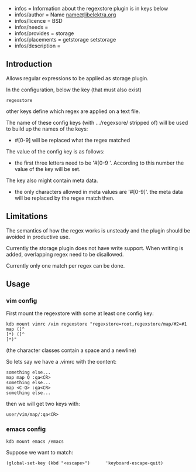 - infos = Information about the regexstore plugin is in keys below
- infos/author = Name <name@libelektra.org>
- infos/licence = BSD
- infos/needs =
- infos/provides = storage
- infos/placements = getstorage setstorage
- infos/description =

## Introduction ##

Allows regular expressions to be applied as storage plugin.

In the configuration, below the key (that must also exist)

    regexstore

other keys define which regex are applied on a text file.

The name of these config keys (with .../regexsore/ stripped of)
will be used to build up the names of the keys:
- #[0-9] will be replaced what the regex matched

The value of the config key is as follows:
- the first three letters need to be '#[0-9 '.
According to this number the value of the key will be set.

The key also might contain meta data.
- the only characters allowed in meta values are '#[0-9]'.
the meta data will be replaced by the regex match then.


## Limitations ##

The semantics of how the regex works is unsteady and the plugin should
be avoided in productive use.

Currently the storage plugin does not have write support. When writing
is added, overlapping regex need to be disallowed.

Currently only one match per regex can be done.


## Usage ##

### vim config ###

First mount the regexstore with some at least one config key:

    kdb mount vimrc /vim regexstore "regexstore=root,regexstore/map/#2=#1 map ([^ 
    ]*) ([^ 
    ]*)"

(the character classes contain a space and a newline)

So lets say we have a .vimrc with the content:

    something else...
    map map Q :qa<CR>
    something else...
    map <C-Q> :qa<CR>
    something else...

then we will get two keys with:

    user/vim/map/:qa<CR>

### emacs config ###

    kdb mount emacs /emacs

Suppose we want to match:

    (global-set-key (kbd "<escape>")      'keyboard-escape-quit)
